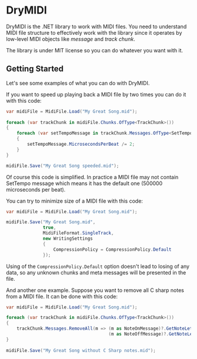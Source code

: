 # DryMIDI

DryMIDI is the .NET library to work with MIDI files. You need to understand MIDI file structure to effectively work with the library since it operates by low-level MIDI objects like *message* and *track chunk*.

The library is under MIT license so you can do whatever you want with it.

## Getting Started

Let's see some examples of what you can do with DryMIDI.

If you want to speed up playing back a MIDI file by two times you can do it with this code:

```csharp
var midiFile = MidiFile.Load("My Great Song.mid");
                             
foreach (var trackChunk in midiFile.Chunks.OfType<TrackChunk>())
{
    foreach (var setTempoMessage in trackChunk.Messages.OfType<SetTempoMessage>())
    {
        setTempoMessage.MicrosecondsPerBeat /= 2;
    }
}

midiFile.Save("My Great Song speeded.mid");
```

Of course this code is simplified. In practice a MIDI file may not contain SetTempo message which means it has the default one (500000 microseconds per beat).

You can try to minimize size of a MIDI file with this code:

```csharp
var midiFile = MidiFile.Load("My Great Song.mid");

midiFile.Save("My Great Song.mid",
              true,
              MidiFileFormat.SingleTrack,
              new WritingSettings
              {
                  CompressionPolicy = CompressionPolicy.Default
              });
```

Using of the `CompressionPolicy.Default` option doesn't lead to losing of any data, so any unknown chunks and meta messages will be presented in the file.

And another one example. Suppose you want to remove all C sharp notes from a MIDI file. It can be done with this code:

```csharp
var midiFile = MidiFile.Load("My Great Song.mid");

foreach (var trackChunk in midiFile.Chunks.OfType<TrackChunk>())
{
    trackChunk.Messages.RemoveAll(m => (m as NoteOnMessage)?.GetNoteLetter() == NoteLetter.CSharp ||
                                       (m as NoteOffMessage)?.GetNoteLetter() == NoteLetter.CSharp);
}
            
midiFile.Save("My Great Song without C Sharp notes.mid");
```
